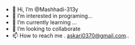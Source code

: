 - 👋 Hi, I’m @Mashhadi-313y
- 👀 I’m interested in programing...
- 🌱 I’m currently learning ...
- 💞️ I’m looking to collaborate
- 📫 How to reach me . askari0370@gmail.com..

<!---
Mashhadi-313y/Mashhadi-313y is a ✨ special ✨ repository because its `README.md` (this file) appears on your GitHub profile.
You can click the Preview link to take a look at your changes.
--->
